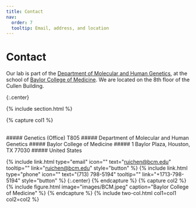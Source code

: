 ```yaml
---
title: Contact
nav:
  order: 7
  tooltip: Email, address, and location
---
```


# <i class="fas fa-envelope"></i>Contact

Our lab is part of the [Department of Molecular and Human Genetics](https://www.bcm.edu/departments/molecular-and-human-genetics), at the school of [Baylor College of Medicine](https://www.bcm.edu/).
We are located on the 8th floor of the Cullen Building.

{:.center}

{% include section.html %}


{% capture col1 %}

<br>
##### Genetics (Office) T805
##### Department of Molecular and Human Genetics
##### Baylor College of Medicine
##### 1 Baylor Plaza, Houston, TX 77030
##### United States 

{%
  include link.html
  type="email"
  icon=""
  text="ruichen@bcm.edu"
  tooltip=""
  link="ruichen@bcm.edu"
  style="button"
%}
{%
  include link.html
  type="phone"
  icon=""
  text="(713) 798-5194"
  tooltip=""
  link="+1713-798-5194"
  style="button"
%}
{:.center}
{% endcapture %}
{% capture col2 %}
{%
  include figure.html
  image="images/BCM.jpeg"
  caption="Baylor College of Medicine"
%}
{% endcapture %}
{% include two-col.html col1=col1 col2=col2 %}
